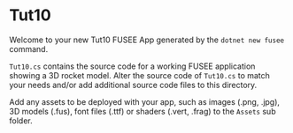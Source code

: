 # Tut10

Welcome to your new Tut10 FUSEE App generated by the `dotnet new fusee` command.

`Tut10.cs` contains the source code for a working FUSEE application showing 
a 3D rocket model. Alter the source code of `Tut10.cs` to match your needs 
and/or add additional source code files to this directory.

Add any assets to be deployed with your app, such as images (.png, .jpg), 
3D models (.fus), font files (.ttf) or shaders (.vert, .frag) 
to the `Assets` sub folder.


